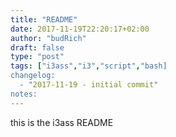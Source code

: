 ```yaml
---
title: "README"
date: 2017-11-19T22:20:17+02:00
author: "budRich"
draft: false
type: "post"
tags: ["i3ass","i3","script","bash]
changelog:
  - "2017-11-19 - initial commit"
notes:
---
```

this is the i3ass README


